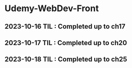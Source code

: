 # Udemy-WebDev-Front

## 2023-10-16 TIL : Completed up to ch17

## 2023-10-17 TIL : Completed up to ch20

## 2023-10-18 TIL : Completed up to ch25
